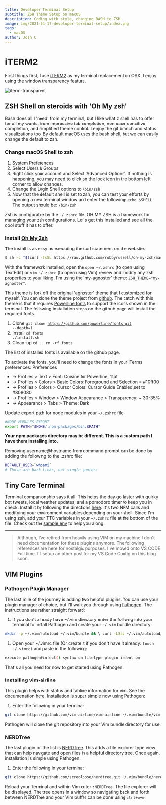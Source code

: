 ```yaml
---
title: Developer Terminal Setup
subtitle: ZSH Theme Setup on macOS
description: Coding with style, changing BASH to ZSH
image: img/2021-04-17-developer-terminal-setup/index.png
tags:
  - macOS
author: Josh C
---
```


# iTERM2

First things first, I use [iTERM2](https://www.iterm2.com) as my terminal replacement on OSX. I enjoy using the window transparency feature.

![iterm-transparent](/img/2021-04-17-developer-terminal-setup/iterm2-macos.png)

## ZSH Shell on steroids with 'Oh My zsh'

Bash does all I 'need' from my terminal, but I like what z shell has to offer for all my wants, from impressive tab completion, non case-sensitive completion, and simplified theme control. I enjoy the git branch and status visualizations too. By default macOS uses the bash shell, but we can easily change the default to zsh.

### Change macOS Shell to zsh

1. System Preferences
1. Select Users & Groups
1. Right click your account and Select 'Advanced Options'. If nothing is happening, you may need to click on the lock icon in the bottom left corner to allow changes.
1. Change the Login Shell options to <code class="language-bash">/bin/zsh</code>
1. Now that the default shell is set to zsh, you can test your efforts by opening a new terminal window and enter the following:
   <code class="language-bash">echo $SHELL</code>
   The output should be: <code class="language-bash">/bin/zsh</code>

Zsh is configurable by the <code class="language-bash">~/.zshrc</code> file. OH MY ZSH is a framework for managing your zsh configurations. Let's get this installed and see all the cool stuff it has to offer.

### Install [Oh My Zsh](http://ohmyz.sh)

The install is as easy as executing the curl statement on the website.

```bash
$ sh -c "$(curl -fsSL https://raw.github.com/robbyrussell/oh-my-zsh/master/tools/install.sh)"
```

With the framework installed, open the <code class="language-bash">open ~/.zshrc</code> (to open using TextEdit) or <code class="language-bash">vim ~/.zshrc</code> (to open using Vim) review and modify any zsh properties to your liking.
I'm using the 'my-agnoster' theme:
<code class="language-bash">ZSH_THEME="my-agnoster"</code>.

This theme is fork off the original 'agnoster' theme that I customized for myself. You can clone the theme project from [github](https://github.com/itsJoshCampos/my-agnoster-zsh-theme).
The catch with this theme is that it requires [Powerline fonts](https://github.com/powerline/fonts) to support the icons shown in the terminal. The following installation steps on the github page will install the required fonts.

1. Clone
   <code class="language-bash">git clone https://github.com/powerline/fonts.git --depth=1</code>
1. Install
   <code class="language-bash">cd fonts ./install.sh</code>
1. Clean-up
   <code class="language-bash">cd .. rm -rf fonts</code>

The list of installed fonts is available on the github page.

To activate the fonts, you'll need to change the fonts in your iTerms preferences:
Preferences

- -> Profiles > Text > Font: Cuisine for Powerline, 11pt
- -> Profiles > Colors > Basic Colors: Foreground and Selection = #10ff00
- -> Profiles > Colors > Cursor Colors: Cursor Guide Enabled,set to #808080
- -> Profiles > Window > Window Appearance > Transparency: ~ 30-35%
- -> Appearance > Tabs > Theme: Dark

Update export path for node modules in your <code class="language-bash">~/.zshrc</code> file:

```bash
#NODE MODULES EXPORT
export PATH="$HOME/.npm-packages/bin:$PATH"
```

**Your npm packages directory may be different. This is a custom path I have them installing into.**

Removing username@hostname from command prompt can be done by adding the following to the .zshrc file:

```bash
DEFAULT_USER=`whoami`
# Those are back ticks, not single quotes!
```

## Tiny Care Terminal

Terminal companionship says it all. This helps the day go faster with quirky bot tweets, local weather updates, and a pomodoro timer to keep you in check.
Install it by following the directions [here](https://github.com/notwaldorf/tiny-care-terminal). It's two NPM calls and modifying your environment variables depending on your shell. Since I'm using zsh, add your TTC variables in your <code class="language-bash">~/.zshrc</code> file at the bottom of the file. Check out the [sample.env](https://github.com/notwaldorf/tiny-care-terminal/blob/master/sample.env) to help you along.

---

> Although, I've retired from heavily using VIM on my machine I don't need documentation for these plugins anymore. The following references are here for nostalgic purposes. I've moved onto VS CODE Full time. I'll setup an other post for my VS Code Config on this blog soon.

## VIM Plugins

### Pathogen Plugin Manager

The last mile of the journey is adding two helpful plugins. You can use your plugin manager of choice, but I'll walk you through using [Pathogen](https://github.com/tpope/vim-pathogen). The instructions are rather straight forward:

1. If you don't already have ~/.vim directory enter the folliwng into your terminal to install Pathogen and create your `~/.vim` bundle directory:

```bash
mkdir -p ~/.vim/autoload ~/.vim/bundle && \ curl -LSso ~/.vim/autoload/pathogen.vim https://tpo.pe/pathogen.vim
```

1. Open your ~/.vimrc file (Or create it if you don't have it already: `touch ~/.vimrc)` and paste in the following:

```bash
execute pathogen#infect() syntax on filetype plugin indent on
```

That's all you need for now to get started using Pathogen.

### Installing vim-airline

This plugin helps with status and tabline information for vim. See the documenation [here](https://github.com/vim-airline/vim-airline). Installation is super simple now using Pathogen:

1. Enter the following in your terminal:

```bash
git clone https://github.com/vim-airline/vim-airline ~/.vim/bundle/vim-airline
```

Pathogen will clone the git repository into your Vim bundle directory for use.

### NERDTree

The last plugin on the list is [NERDTree](https://github.com/scrooloose/nerdtree). This adds a file explorer type view that can help navigate and open files in a helpful directory tree.
Once again, installation is simple using Pathogen:

1. Enter the following in your terminal:

```bash
git clone https://github.com/scrooloose/nerdtree.git ~/.vim/bundle/nerdtree
```

Reload your Terminal and within Vim enter <code class="language-bash">:NERDTree</code>. The file explorer will be displayed. The tree opens in a window so navigating back and forth between NERDTree and your Vim buffer can be done using <code class="language-bash">ctrl+w+w</code>.
